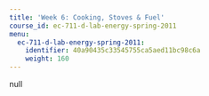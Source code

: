 ```yaml
---
title: 'Week 6: Cooking, Stoves & Fuel'
course_id: ec-711-d-lab-energy-spring-2011
menu:
  ec-711-d-lab-energy-spring-2011:
    identifier: 40a90435c33545755ca5aed11bc98c6a
    weight: 160
---
```

null